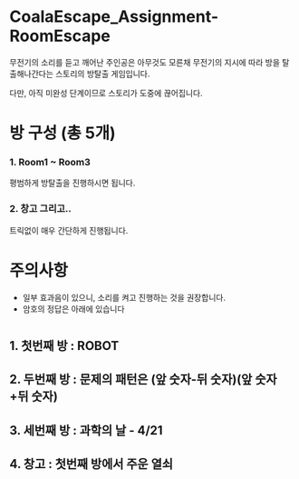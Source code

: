 # CoalaEscape_Assignment-RoomEscape

무전기의 소리를 듣고 깨어난 주인공은 아무것도 모른채 무전기의 지시에 따라 방을 탈출해나간다는 스토리의 방탈출 게임입니다.

다만, 아직 미완성 단계이므로 스토리가 도중에 끊어집니다.

# 방 구성 (총 5개)

### 1. Room1 ~ Room3

평범하게 방탈출을 진행하시면 됩니다.

### 2. 창고 그리고..

트릭없이 매우 간단하게 진행됩니다.

# 주의사항

* 일부 효과음이 있으니, 소리를 켜고 진행하는 것을 권장합니다.
* 암호의 정답은 아래에 있습니다
#
#
#
#
#
#
#
#
#
#
#
#
#
#
#
#
#
#
#
#
#
#
#
#
#
#
#
#
#
#
#
#

## 1. 첫번째 방 : ROBOT

## 2. 두번째 방 : 문제의 패턴은 (앞 숫자-뒤 숫자)(앞 숫자+뒤 숫자)

## 3. 세번째 방 : 과학의 날 - 4/21

## 4. 창고 : 첫번째 방에서 주운 열쇠 